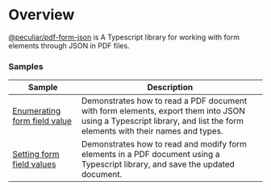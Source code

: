 # Overview

[@peculiar/pdf-form-json](https://www.npmjs.com/package/@peculiar/pdf-form-json) is A Typescript library for working with form elements through JSON in PDF files.

### Samples

| Sample                                                                                                                                  | Description                                                                                                                                                          |
| --------------------------------------------------------------------------------------------------------------------------------------- | -------------------------------------------------------------------------------------------------------------------------------------------------------------------- |
| [Enumerating form field value](https://github.com/PeculiarVentures/webcrypto.dev-examples/blob/main/src/pdf/pdf_form_json/form_enum.ts) | Demonstrates how to read a PDF document with form elements, export them into JSON using a Typescript library, and list the form elements with their names and types. |
| [Setting form field values](https://github.com/PeculiarVentures/webcrypto.dev-examples/blob/main/src/pdf/pdf_form_json/form_update.ts)  | Demonstrates how to read and modify form elements in a PDF document using a Typescript library, and save the updated document.                                       |
